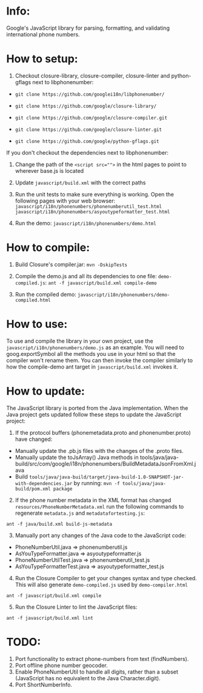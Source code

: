 Info:
=====
Google's JavaScript library for parsing, formatting, and validating
international phone numbers.


How to setup:
=============
1.  Checkout closure-library, closure-compiler, closure-linter and python-gflags next to libphonenumber:

* `git clone https://github.com/googlei18n/libphonenumber/`

* `git clone https://github.com/google/closure-library/`

* `git clone https://github.com/google/closure-compiler.git`

* `git clone https://github.com/google/closure-linter.git`

* `git clone https://github.com/google/python-gflags.git`

If you don't checkout the dependencies next to libphonenumber:

1. Change the path of the `<script src="">` in the html pages to point to wherever base.js is located
2. Update `javascript/build.xml` with the correct paths

3. Run the unit tests to make sure everything is working. Open the following pages with your web browser:
  `javascript/i18n/phonenumbers/phonenumberutil_test.html`
  `javascript/i18n/phonenumbers/asyoutypeformatter_test.html`

4. Run the demo: `javascript/i18n/phonenumbers/demo.html`


How to compile:
===============
1. Build Closure's compiler.jar:
  `mvn -DskipTests`

2. Compile the demo.js and all its dependencies to one file: `demo-compiled.js`:
  `ant -f javascript/build.xml compile-demo`

3. Run the compiled demo: `javascript/i18n/phonenumbers/demo-compiled.html`


How to use:
===========
To use and compile the library in your own project, use the `javascript/i18n/phonenumbers/demo.js` as an example. You will need to goog.exportSymbol all the methods you use in your html so that the compiler won't rename them. You can then invoke the compiler similarly to how the compile-demo ant target in `javascript/build.xml` invokes it.


How to update:
==============
The JavaScript library is ported from the Java implementation.
When the Java project gets updated follow these steps to update the JavaScript
project:

1. If the protocol buffers (phonemetadata.proto and phonenumber.proto) have changed:
  * Manually update the .pb.js files with the changes of the .proto files.
  * Manually update the toJsArray() Java methods in tools/java/java-build/src/com/google/i18n/phonenumbers/BuildMetadataJsonFromXml.java
  * Build `tools/java/java-build/target/java-build-1.0-SNAPSHOT-jar-with-dependencies.jar` by running: `mvn -f tools/java/java-build/pom.xml package`

2. If the phone number metadata in the XML format has changed `resources/PhoneNumberMetadata.xml` run the following commands to regenerate `metadata.js` and `metadatafortesting.js`:

  `ant -f java/build.xml build-js-metadata`

3. Manually port any changes of the Java code to the JavaScript code:
  * PhoneNumberUtil.java => phonenumberutil.js
  * AsYouTypeFormatter.java => asyoutypeformatter.js
  * PhoneNumberUtilTest.java => phonenumberutil_test.js
  * AsYouTypeFormatterTest.java => asyoutypeformatter_test.js

4. Run the Closure Compiler to get your changes syntax and type checked. This will also generate `demo-compiled.js` used by `demo-compiler.html`

  `ant -f javascript/build.xml compile`

5. Run the Closure Linter to lint the JavaScript files:

  `ant -f javascript/build.xml lint`


TODO:
=====
1. Port functionality to extract phone-numbers from text (findNumbers).
2. Port offline phone number geocoder.
3. Enable PhoneNumberUtil to handle all digits, rather than a subset (JavaScript has no equivalent to the Java Character.digit).
4. Port ShortNumberInfo.
